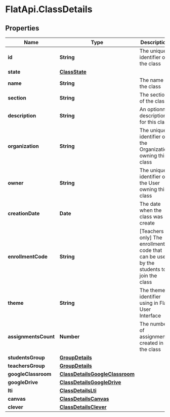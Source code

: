 # FlatApi.ClassDetails

## Properties
Name | Type | Description | Notes
------------ | ------------- | ------------- | -------------
**id** | **String** | The unique identifier of the class | [optional] 
**state** | [**ClassState**](ClassState.md) |  | [optional] 
**name** | **String** | The name of the class | [optional] 
**section** | **String** | The section of the class | [optional] 
**description** | **String** | An optionnal description for this class | [optional] 
**organization** | **String** | The unique identifier of the Organization owning this class | [optional] 
**owner** | **String** | The unique identifier of the User owning this class | [optional] 
**creationDate** | **Date** | The date when the class was create | [optional] 
**enrollmentCode** | **String** | [Teachers only] The enrollment code that can be used by the students to join the class  | [optional] 
**theme** | **String** | The theme identifier using in Flat User Interface | [optional] 
**assignmentsCount** | **Number** | The number of assignments created in the class | [optional] 
**studentsGroup** | [**GroupDetails**](GroupDetails.md) |  | [optional] 
**teachersGroup** | [**GroupDetails**](GroupDetails.md) |  | [optional] 
**googleClassroom** | [**ClassDetailsGoogleClassroom**](ClassDetailsGoogleClassroom.md) |  | [optional] 
**googleDrive** | [**ClassDetailsGoogleDrive**](ClassDetailsGoogleDrive.md) |  | [optional] 
**lti** | [**ClassDetailsLti**](ClassDetailsLti.md) |  | [optional] 
**canvas** | [**ClassDetailsCanvas**](ClassDetailsCanvas.md) |  | [optional] 
**clever** | [**ClassDetailsClever**](ClassDetailsClever.md) |  | [optional] 


